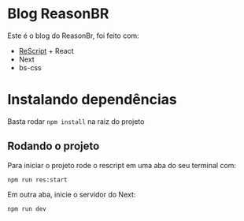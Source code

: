 # Blog ReasonBR

Este é o blog do ReasonBr, foi feito com:

- [ReScript](https://rescript-lang.org) + React
- Next
- bs-css

# Instalando dependências

Basta rodar `npm install` na raiz do projeto

## Rodando o projeto

Para iniciar o projeto rode o rescript em uma aba do seu terminal com:

```
npm run res:start
```

Em outra aba, inicie o servidor do Next:

```
npm run dev
```
